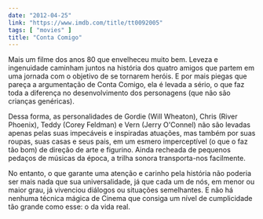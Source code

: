 ```yaml
---
date: "2012-04-25"
link: "https://www.imdb.com/title/tt0092005"
tags: [ "movies" ]
title: "Conta Comigo"
---
```

Mais um filme dos anos 80 que envelheceu muito bem. Leveza e ingenuidade caminham juntos na história dos quatro amigos que partem em uma jornada com o objetivo de se tornarem heróis. E por mais piegas que pareça a argumentação de Conta Comigo, ela é levada a sério, o que faz toda a diferença no desenvolvimento dos personagens (que não são crianças genéricas).

Dessa forma, as personalidades de Gordie (Will Wheaton), Chris (River Phoenix), Teddy (Corey Feldman) e Vern (Jerry O'Connel) não são levadas apenas pelas suas impecáveis e inspiradas atuações, mas também por suas roupas, suas casas e seus pais, em um esmero imperceptível (o que o faz tão bom) de direção de arte e figurino. Ainda recheada de pequenos pedaços de músicas da época, a trilha sonora transporta-nos facilmente.

No entanto, o que garante uma atenção e carinho pela história não poderia ser mais nada que sua universalidade, já que cada um de nós, em menor ou maior grau, já vivenciou diálogos ou situações semelhantes. E não há nenhuma técnica mágica de Cinema que consiga um nível de cumplicidade tão grande como esse: o da vida real.

